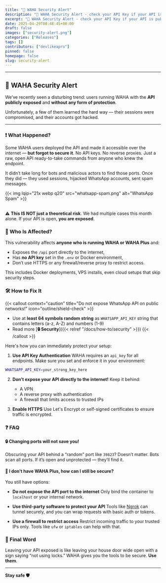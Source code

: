 ```yaml
---
title: "🚨 WAHA Security Alert"
description: "🚨 WAHA Security Alert - check your API Key if your API is public!"
excerpt: "🚨 WAHA Security Alert - check your API Key if your API is public!"
date: 2025-04-29T08:48:45+00:00
draft: false
images: ["security-alert.png"]
categories: ["Releases"]
tags: []
contributors: ["devlikeapro"]
pinned: false
homepage: false
slug: security-alert
---
```


---

## 🚨 WAHA Security Alert

We’ve recently seen a disturbing trend: users running WAHA with the **API publicly exposed** and **without any form of protection**.

Unfortunately, a few of them learned the hard way — their sessions were compromised, and their accounts got hacked.

---

### ❗ What Happened?

Some WAHA users deployed the API and made it accessible over the internet — **but forgot to secure it**. No API keys. No reverse proxies. Just a raw, open API ready-to-take commands from anyone who knew the endpoint.

It didn’t take long for bots and malicious actors to find those ports. Once they did — they used sessions, hijacked WhatsApp accounts, sent spam messages.

<div style="width: 600px; max-width: 100%; margin: 0 auto;">
{{< img lqip="21x webp q20" src="whatsapp-spam.png" alt="WhatsApp Spam" >}}
</div>
<br/>

⚠️ **This IS NOT just a theoretical risk**. We had multiple cases this month alone. If your API is open, **you are exposed**.

### 👥 Who Is Affected?

This vulnerability affects **anyone who is running WAHA or WAHA Plus** and:

- Exposes the `/api` port directly to the internet,
- Has **no API key** set in the `.env` or Docker environment,
- Don’t use HTTPS or any firewall/reverse proxy to restrict access.

This includes Docker deployments, VPS installs, even cloud setups that skip security steps.

### 🛠️ How to Fix It

{{< callout context="caution" title="Do not expose WhatsApp API on public networks!" icon="outline/shield-check" >}}

- Use at **least 64 symbols random string** as `WHATSAPP_API_KEY` string that contains letters (a-z, A-Z) and numbers (1-9)
- Read more [**🔒 Security**]({{< relref "/docs/how-to/security" >}})
  {{< /callout >}}

Here's how you can immediately protect your setup:

1. **Use API Key Authentication**
   WAHA requires an `api_key` for all endpoints. Make sure you set and enforce it in your environment:

```bash
WHATSAPP_API_KEY=your_strong_key_here
```

2. **Don’t expose your API directly to the internet!**
   Keep it behind:

   - A VPN
   - A reverse proxy with authentication
   - A firewall that limits access to trusted IPs

3. **Enable HTTPS**
   Use Let's Encrypt or self-signed certificates to ensure traffic is encrypted.

### ❓ FAQ

#### 🔒 Changing ports will not save you!

Obscuring your API behind a “random” port like `39823`? Doesn’t matter. Bots scan all ports. If it’s open and unprotected — they’ll find it.

#### 🧱 I don't have WAHA Plus, how can I still be secure?

You still have options:

- **Do not expose the API port to the internet**
  Only bind the container to `localhost` or your internal network.

- **Use third-party software to protect your API**
  Tools like [Ngrok](/blog/waha-ngrok) can tunnel securely, and you can wrap requests with basic auth or tokens.

- **Use a firewall to restrict access**
  Restrict incoming traffic to your trusted IPs only. Tools like `ufw` or `iptables` can help with that.

### 🚨 Final Word

Leaving your API exposed is like leaving your house door wide open with a sign saying “not using locks.” WAHA gives you the tools to be secure. **Use them**.

---

**Stay safe 🛡️**
